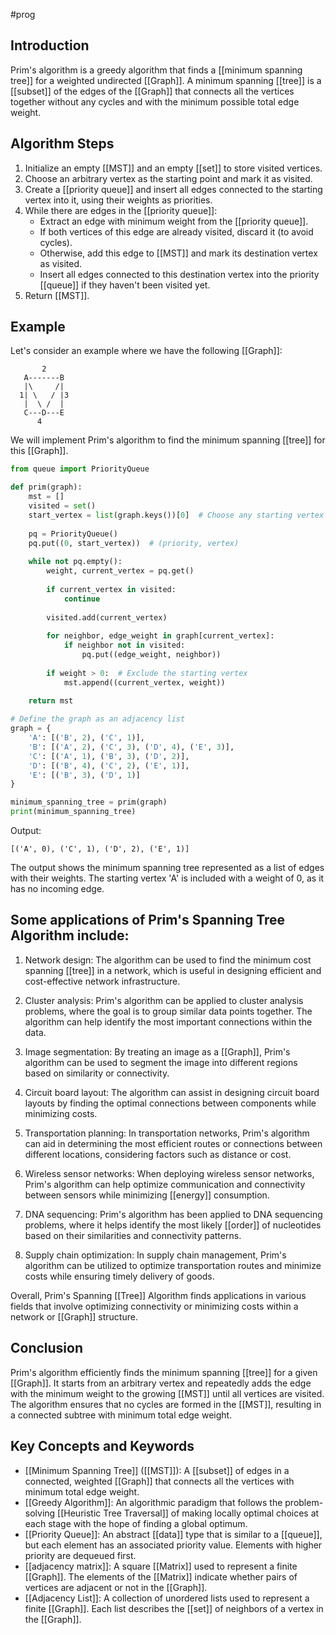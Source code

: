 #prog 
## Introduction
Prim's algorithm is a greedy algorithm that finds a [[minimum spanning tree]] for a weighted undirected [[Graph]]. A minimum spanning [[tree]] is a [[subset]] of the edges of the [[Graph]] that connects all the vertices together without any cycles and with the minimum possible total edge weight.

## Algorithm Steps
1. Initialize an empty [[MST]] and an empty [[set]] to store visited vertices.
2. Choose an arbitrary vertex as the starting point and mark it as visited.
3. Create a [[priority queue]] and insert all edges connected to the starting vertex into it, using their weights as priorities.
4. While there are edges in the [[priority queue]]:
   - Extract an edge with minimum weight from the [[priority queue]].
   - If both vertices of this edge are already visited, discard it (to avoid cycles).
   - Otherwise, add this edge to [[MST]] and mark its destination vertex as visited.
   - Insert all edges connected to this destination vertex into the priority [[queue]] if they haven't been visited yet.
5. Return [[MST]].

## Example

Let's consider an example where we have the following [[Graph]]:

```
       2
   A-------B
   |\     /|
  1| \   / |3
   |  \ /  |
   C---D---E
      4
```

We will implement Prim's algorithm to find the minimum spanning [[tree]] for this [[Graph]].

```python
from queue import PriorityQueue

def prim(graph):
    mst = []
    visited = set()
    start_vertex = list(graph.keys())[0]  # Choose any starting vertex
    
    pq = PriorityQueue()
    pq.put((0, start_vertex))  # (priority, vertex)
    
    while not pq.empty():
        weight, current_vertex = pq.get()
        
        if current_vertex in visited:
            continue
        
        visited.add(current_vertex)
        
        for neighbor, edge_weight in graph[current_vertex]:
            if neighbor not in visited:
                pq.put((edge_weight, neighbor))
        
        if weight > 0:  # Exclude the starting vertex
            mst.append((current_vertex, weight))
    
    return mst

# Define the graph as an adjacency list
graph = {
    'A': [('B', 2), ('C', 1)],
    'B': [('A', 2), ('C', 3), ('D', 4), ('E', 3)],
    'C': [('A', 1), ('B', 3), ('D', 2)],
    'D': [('B', 4), ('C', 2), ('E', 1)],
    'E': [('B', 3), ('D', 1)]
}

minimum_spanning_tree = prim(graph)
print(minimum_spanning_tree)
```

Output:
```
[('A', 0), ('C', 1), ('D', 2), ('E', 1)]
```

The output shows the minimum spanning tree represented as a list of edges with their weights. The starting vertex 'A' is included with a weight of 0, as it has no incoming edge.

## Some applications of Prim's Spanning Tree Algorithm include:

1. Network design: The algorithm can be used to find the minimum cost spanning [[tree]] in a network, which is useful in designing efficient and cost-effective network infrastructure.

2. Cluster analysis: Prim's algorithm can be applied to cluster analysis problems, where the goal is to group similar data points together. The algorithm can help identify the most important connections within the data.

3. Image segmentation: By treating an image as a [[Graph]], Prim's algorithm can be used to segment the image into different regions based on similarity or connectivity.

4. Circuit board layout: The algorithm can assist in designing circuit board layouts by finding the optimal connections between components while minimizing costs.

5. Transportation planning: In transportation networks, Prim's algorithm can aid in determining the most efficient routes or connections between different locations, considering factors such as distance or cost.

6. Wireless sensor networks: When deploying wireless sensor networks, Prim's algorithm can help optimize communication and connectivity between sensors while minimizing [[energy]] consumption.

7. DNA sequencing: Prim's algorithm has been applied to DNA sequencing problems, where it helps identify the most likely [[order]] of nucleotides based on their similarities and connectivity patterns.

8. Supply chain optimization: In supply chain management, Prim's algorithm can be utilized to optimize transportation routes and minimize costs while ensuring timely delivery of goods.

Overall, Prim's Spanning [[Tree]] Algorithm finds applications in various fields that involve optimizing connectivity or minimizing costs within a network or [[Graph]] structure.
## Conclusion
Prim's algorithm efficiently finds the minimum spanning [[tree]] for a given [[Graph]]. It starts from an arbitrary vertex and repeatedly adds the edge with the minimum weight to the growing [[MST]] until all vertices are visited. The algorithm ensures that no cycles are formed in the [[MST]], resulting in a connected subtree with minimum total edge weight.


## Key Concepts and Keywords
- [[Minimum Spanning Tree]] ([[MST]]): A [[subset]] of edges in a connected, weighted [[Graph]] that connects all the vertices with minimum total edge weight.
- [[Greedy Algorithm]]: An algorithmic paradigm that follows the problem-solving [[Heuristic Tree Traversal]] of making locally optimal choices at each stage with the hope of finding a global optimum.
- [[Priority Queue]]: An abstract [[data]] type that is similar to a [[queue]], but each element has an associated priority value. Elements with higher priority are dequeued first.
- [[adjacency matrix]]: A square [[Matrix]] used to represent a finite [[Graph]]. The elements of the [[Matrix]] indicate whether pairs of vertices are adjacent or not in the [[Graph]].
- [[Adjacency List]]: A collection of unordered lists used to represent a finite [[Graph]]. Each list describes the [[set]] of neighbors of a vertex in the [[Graph]].
